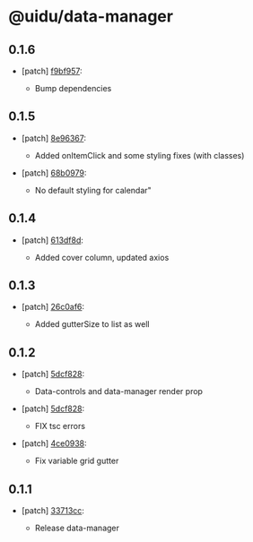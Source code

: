 # @uidu/data-manager

## 0.1.6
- [patch] [f9bf957](https://github.org/uidu-org/guidu/commits/f9bf957):

  - Bump dependencies

## 0.1.5
- [patch] [8e96367](https://github.org/uidu-org/guidu/commits/8e96367):

  - Added onItemClick and some styling fixes (with classes)
- [patch] [68b0979](https://github.org/uidu-org/guidu/commits/68b0979):

  - No default styling for calendar"

## 0.1.4
- [patch] [613df8d](https://github.org/uidu-org/guidu/commits/613df8d):

  - Added cover column, updated axios

## 0.1.3
- [patch] [26c0af6](https://github.org/uidu-org/guidu/commits/26c0af6):

  - Added gutterSize to list as well

## 0.1.2
- [patch] [5dcf828](https://github.org/uidu-org/guidu/commits/5dcf828):

  - Data-controls and data-manager render prop
- [patch] [5dcf828](https://github.org/uidu-org/guidu/commits/5dcf828):

  - FIX tsc errors
- [patch] [4ce0938](https://github.org/uidu-org/guidu/commits/4ce0938):

  - Fix variable grid gutter

## 0.1.1
- [patch] [33713cc](https://github.org/uidu-org/guidu/commits/33713cc):

  - Release data-manager
